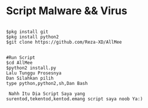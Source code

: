 # Script Malware && Virus
<pre><code>
$pkg install git
$pkg install python2
$git clone https://github.com/Reza-XD/AllMee
</code></pre>
<pre><code>
#Run Script
$cd AllMee
$python2 install.py
Lalu Tunggu Prosesnya
Dan Silahkan pilih
type python,python2,sh,Dan Bash
</code></pre>
<code><pre>
Nahh Itu Dia Script Saya yang surentod,tekentod,kentod.emang script saya noob Ya:)
</pre></code>
